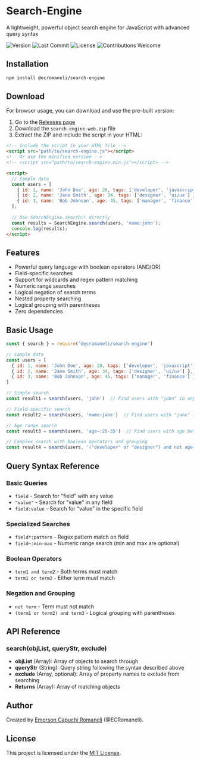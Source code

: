# Search-Engine

A lightweight, powerful object search engine for JavaScript with advanced query syntax

<p>
    <a href="https://github.com/ECRomaneli/Search-Engine/tags" style='text-decoration:none'>
        <img src="https://img.shields.io/github/v/tag/ecromaneli/Search-Engine?label=version&sort=semver" alt="Version">
    </a>
    <a href="https://github.com/ECRomaneli/Search-Engine/commits/master" style='text-decoration:none'>
        <img src="https://img.shields.io/github/last-commit/ecromaneli/Search-Engine" alt="Last Commit">
    </a>
    <a href="https://github.com/ECRomaneli/Search-Engine/blob/master/LICENSE" style='text-decoration:none'>
        <img src="https://img.shields.io/github/license/ecromaneli/Search-Engine" alt="License">
    </a>
    <a href="https://github.com/ECRomaneli/Search-Engine/issues" style='text-decoration:none'>
        <img src="https://img.shields.io/badge/contributions-welcome-brightgreen.svg" alt="Contributions Welcome">
    </a>
</p>

## Installation

```bash
npm install @ecromaneli/search-engine
```

## Download

For browser usage, you can download and use the pre-built version:

1. Go to the [Releases page](https://github.com/ECRomaneli/Search-Engine/releases/latest)
2. Download the `search-engine-web.zip` file 
3. Extract the ZIP and include the script in your HTML:

```html
<!-- Include the script in your HTML file -->
<script src="path/to/search-engine.js"></script>
<!-- Or use the minified version -->
<!-- <script src="path/to/search-engine.min.js"></script> -->

<script>
  // Sample data
  const users = [
    { id: 1, name: 'John Doe', age: 28, tags: ['developer', 'javascript'] },
    { id: 2, name: 'Jane Smith', age: 34, tags: ['designer', 'ui/ux'] },
    { id: 3, name: 'Bob Johnson', age: 45, tags: ['manager', 'finance'] }
  ];
  
  // Use SearchEngine.search() directly
  const results = SearchEngine.search(users, 'name:john');
  console.log(results);
</script>
```

## Features

- Powerful query language with boolean operators (AND/OR)
- Field-specific searches
- Support for wildcards and regex pattern matching
- Numeric range searches
- Logical negation of search terms
- Nested property searching
- Logical grouping with parentheses
- Zero dependencies

## Basic Usage

```javascript
const { search } = require('@ecromaneli/search-engine')

// Sample data
const users = [
  { id: 1, name: 'John Doe', age: 28, tags: ['developer', 'javascript'] },
  { id: 2, name: 'Jane Smith', age: 34, tags: ['designer', 'ui/ux'] },
  { id: 3, name: 'Bob Johnson', age: 45, tags: ['manager', 'finance'] }
]

// Simple search
const result1 = search(users, 'john')  // Find users with "john" in any field

// Field-specific search
const result2 = search(users, 'name:jane')  // Find users with "jane" in the name field

// Age range search
const result3 = search(users, 'age~:25-35')  // Find users with age between 25 and 35

// Complex search with boolean operators and grouping
const result4 = search(users, '("developer" or "designer") and not age~:40-50')
```

## Query Syntax Reference

### Basic Queries

- `field` - Search for "field" with any value
- `"value"` - Search for "value" in any field
- `field:value` - Search for "value" in the specific field

### Specialized Searches

- `field*:pattern` - Regex pattern match on field
- `field~:min-max` - Numeric range search (min and max are optional)

### Boolean Operators

- `term1 and term2` - Both terms must match
- `term1 or term2` - Either term must match

### Negation and Grouping

- `not term` - Term must not match
- `(term1 or term2) and term3` - Logical grouping with parentheses

## API Reference

### search(objList, queryStr, exclude)

- **objList** (Array): Array of objects to search through
- **queryStr** (String): Query string following the syntax described above
- **exclude** (Array, optional): Array of property names to exclude from searching
- **Returns** (Array): Array of matching objects

## Author

Created by [Emerson Capuchi Romaneli](https://github.com/ECRomaneli) (@ECRomaneli).

## License

This project is licensed under the [MIT License](https://github.com/ECRomaneli/Search-Engine/blob/master/LICENSE).
